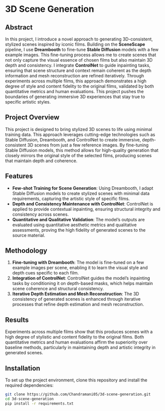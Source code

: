 # 3D Scene Generation

## Abstract
In this project, I introduce a novel approach to generating 3D-consistent, stylized scenes inspired by iconic films. Building on the **SceneScape** pipeline, I use **Dreambooth** to fine-tune **Stable Diffusion** models with a few example images. This fine-tuning process allows me to create scenes that not only capture the visual essence of chosen films but also maintain 3D depth and consistency. I integrate **ControlNet** to guide inpainting tasks, ensuring that scene structure and context remain coherent as the depth information and mesh reconstruction are refined iteratively. Through experiments across multiple films, this approach demonstrates a high degree of style and content fidelity to the original films, validated by both quantitative metrics and human evaluations. This project pushes the boundaries of generating immersive 3D experiences that stay true to specific artistic styles.

## Project Overview
This project is designed to bring stylized 3D scenes to life using minimal training data. This approach leverages cutting-edge technologies such as Stable Diffusion, Dreambooth, and ControlNet to create immersive, depth-consistent 3D scenes from just a few reference images. By fine-tuning Stable Diffusion models, this method allows for high-quality generation that closely mirrors the original style of the selected films, producing scenes that maintain depth and coherence.

## Features
- **Few-shot Training for Scene Generation**: Using Dreambooth, I adapt Stable Diffusion models to create stylized scenes with minimal data requirements, capturing the artistic style of specific films.
- **Depth and Consistency Maintenance with ControlNet**: ControlNet is applied to provide contextual inpainting, ensuring structural integrity and consistency across scenes.
- **Quantitative and Qualitative Validation**: The model’s outputs are evaluated using quantitative aesthetic metrics and qualitative assessments, proving the high fidelity of generated scenes to the source material.

## Methodology
1. **Fine-tuning with Dreambooth**: The model is fine-tuned on a few example images per scene, enabling it to learn the visual style and depth cues specific to each film.
2. **Integration of ControlNet**: ControlNet guides the model’s inpainting tasks by conditioning it on depth-based masks, which helps maintain scene coherence and structural consistency.
3. **Iterative Depth Estimation and Mesh Reconstruction**: The 3D consistency of generated scenes is enhanced through iterative processes that refine depth estimation and mesh reconstruction.

## Results
Experiments across multiple films show that this produces scenes with a high degree of stylistic and content fidelity to the original films. Both quantitative metrics and human evaluations affirm the superiority over baseline methods, particularly in maintaining depth and artistic integrity in generated scenes.

## Installation
To set up the project environment, clone this repository and install the required dependencies:

```bash
git clone https://github.com/Chandramani05/3d-scene-generation.git
cd 3d-scene-generation
pip install -r requirements.txt
